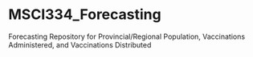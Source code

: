 # MSCI334_Forecasting
Forecasting Repository for Provincial/Regional Population, Vaccinations Administered, and Vaccinations Distributed
